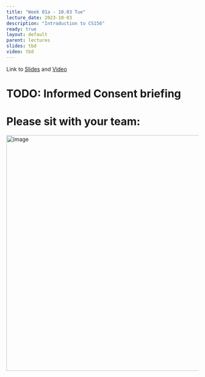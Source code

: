 ```yaml
---
title: "Week 01a - 10.03 Tue"
lecture_date: 2023-10-03
description: "Introduction to CS156"
ready: true
layout: default
parent: lectures
slides: tbd
video: tbd
---
```


Link to [Slides]({{page.slides}}) and [Video]({{page.video}})

# TODO: Informed Consent briefing

# Please sit with your team:

<img width="618" alt="image" src="https://github.com/ucsb-cs156/f23/assets/1119017/7e99a653-5834-48f2-b185-f37c56c402d1">

